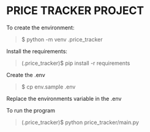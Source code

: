 # PRICE TRACKER PROJECT

To create the environment:
> $ python -m venv .price_tracker

Install the requirements:
> (.price_tracker)$ pip install -r requirements

Create the .env
> $ cp env.sample .env

Replace the environments variable in the .env

To run the program
> (.price_tracker)$ python price_tracker/main.py